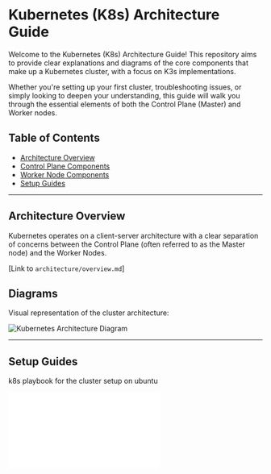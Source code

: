 # Kubernetes (K8s) Architecture Guide

Welcome to the Kubernetes (K8s) Architecture Guide! This repository aims to provide clear explanations and diagrams of the core components that make up a Kubernetes cluster, with a focus on K3s implementations.

Whether you're setting up your first cluster, troubleshooting issues, or simply looking to deepen your understanding, this guide will walk you through the essential elements of both the Control Plane (Master) and Worker nodes.

## Table of Contents
- [Architecture Overview](#architecture-overview)
- [Control Plane Components](#control-plane-components)
- [Worker Node Components](#worker-node-components)
- [Setup Guides](#setup-guides)

---

## Architecture Overview

Kubernetes operates on a client-server architecture with a clear separation of concerns between the Control Plane (often referred to as the Master node) and the Worker Nodes.

[Link to `architecture/overview.md`]

## Diagrams

Visual representation of the cluster architecture:

![Kubernetes Architecture Diagram](diagrams/kubernetes_architecture.png)

---
## Setup Guides

k8s playbook for the cluster setup on ubuntu

![Setup Playbook](setup-guides/K8s_Node_Setup_Script_On_Ubuntu.md)
